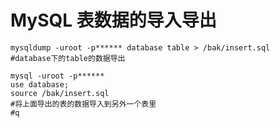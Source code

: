 # MySQL 表数据的导入导出

```
mysqldump -uroot -p****** database table > /bak/insert.sql
#database下的table的数据导出
```

```
mysql -uroot -p******
use database;
source /bak/insert.sql
#将上面导出的表的数据导入到另外一个表里
#q
```

